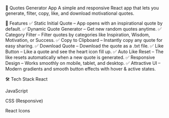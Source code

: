 📌 Quotes Generator App
A simple and responsive React app that lets you generate, filter, copy, like, and download motivational quotes.

🚀 Features
✅ Static Initial Quote – App opens with an inspirational quote by default.
✅ Dynamic Quote Generator – Get new random quotes anytime.
✅ Category Filter – Filter quotes by categories like Inspiration, Wisdom, Motivation, or Success.
✅ Copy to Clipboard – Instantly copy any quote for easy sharing.
✅ Download Quote – Download the quote as a .txt file.
✅ Like Button – Like a quote and see the heart icon fill up.
✅ Auto Like Reset – The like resets automatically when a new quote is generated.
✅ Responsive Design – Works smoothly on mobile, tablet, and desktop.
✅ Attractive UI – Modern gradients and smooth button effects with hover & active states.

🛠️ Tech Stack
React

JavaScript

CSS (Responsive)

React Icons
